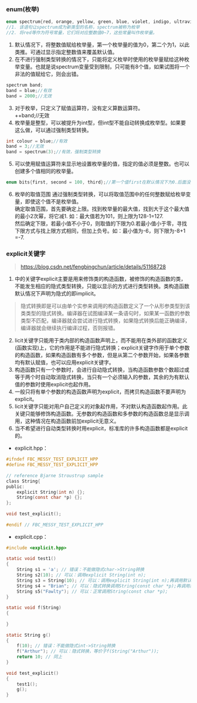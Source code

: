 ### enum(枚举)
```c
enum spectrum{red, orange, yellow, green, blue, violet, indigo, ultraviolet };
//1. 该语句让spectrum成为新类型的名称，spectrum被称为枚举
//2. 将red等作为符号常量，它们将对应整数值0~7，这些常量叫作枚举量。
```
1. 默认情况下，将整数值赋给枚举量，第一个枚举量的值为0，第二个为1，以此类推。可通过显示指定整数值来覆盖默认值。  
2. 在不进行强制类型转换的情况下，只能将定义枚举时使用的枚举量赋给这种枚举变量。也就是说spectrum变量受到限制，只可能有8个值，如果试图将一个非法的值赋给它，则会出错。 
```c
spectrum band;
band = blue;//有效
band = 2000;//无效
```

3. 对于枚举，只定义了赋值运算符，没有定义算数运算符。  
++band;//无效  
4. 枚举量是整型，可以被提升为int型，但int型不能自动转换成枚举型。如果要这么做，可以通过强制类型转换。   

```c
int colour = blue;//有效
band = 3;//无效
band = spectrum(3);//有效，强制类型转换
```

5. 可以使用赋值运算符来显示地设置枚举量的值，指定的值必须是整数。也可以创建多个值相同的枚举量。  
```c
enum bits{first, second = 100, third};//第一个值first在默认情况下为0.后面没有被初始化的枚举量的值将比其前面的大1.third的值为101.
```

6. 枚举的取值范围
通过强制类型转换，可以将取值范围中的任何整数赋给枚举变量，即使这个值不是枚举值。  
确定取值范围，首先要确定上限。找到枚举量的最大值，找到大于这个最大值的最小2次幂，将它减1. 如：最大值若为101，则上限为128-1=127.   
然后确定下限，若最小值不小于0，则取值的下限为0.若最小值小于零，寻找下限方式与找上限方式相同，但加上负号。如：最小值为-6，则下限为-8+1 =-7.  
  
### explicit关键字  
> https://blog.csdn.net/fengbingchun/article/details/51168728    
1. 中的关键字explicit主要是用来修饰类的构造函数，被修饰的构造函数的类，不能发生相应的隐式类型转换，只能以显示的方式进行类型转换。类构造函数默认情况下声明为隐式的即implicit。  
> 隐式转换即是可以由单个实参来调用的构造函数定义了一个从形参类型到该类类型的隐式转换。编译器在试图编译某一条语句时，如果某一函数的参数类型不匹配，编译器就会尝试进行隐式转换，如果隐式转换后能正确编译，编译器就会继续执行编译过程，否则报错。  
2. licit关键字只能用于类内部的构造函数声明上，而不能用在类外部的函数定义(函数实现)上，它的作用是不能进行隐式转换；explicit关键字作用于单个参数的构造函数，如果构造函数有多个参数，但是从第二个参数开始，如果各参数均有默认赋值，也可以应用explicit关键字。
3. 构造函数只有一个参数时，会进行自动隐式转换，当构造函数参数个数超过或等于两个时自动取消隐式转换，当只有一个必须输入的参数，其余的为有默认值的参数时使用explicit也起作用。  
4. 一般只将有单个参数的构造函数声明为explicit，而拷贝构造函数不要声明为explicit。  
5. licit关键字只能对用户自己定义的对象起作用，不对默认构造函数起作用。此关键只能够修饰构造函数。无参数的构造函数和多参数的构造函数总是显示调用，这种情况在构造函数前加explicit无意义。
6. 当不希望进行自动类型转换时用explicit，标准库的许多构造函数都是explicit的。  
- explicit.hpp：
```c
#ifndef FBC_MESSY_TEST_EXPLICIT_HPP
#define FBC_MESSY_TEST_EXPLICIT_HPP
 
// reference Bjarne Stroustrup sample
class String{
public:
	explicit String(int n) {};
	String(const char *p) {};
};
 
void test_explicit();
 
#endif // FBC_MESSY_TEST_EXPLICIT_HPP

```
- explicit.cpp：
``` c
#include <explicit.hpp>
 
static void test1()
{
	String s1 = 'a'; // 错误：不能做隐式char->String转换
	String s2(10); // 可以：调用explicit String(int n);
	String s3 = String(10); // 可以：调用explicit String(int n);再调用默认的复制构造函数
	String s4 = "Brian"; // 可以：隐式转换调用String(const char *p);再调用默认的复制构造函数
	String s5("Fawlty"); // 可以：正常调用String(const char *p);
}
 
static void f(String)
{
 
}
 
static String g()
{
	f(10); // 错误：不能做隐式int->String转换
	f("Arthur"); // 可以：隐式转换，等价于f(String("Arthur"));
	return 10; // 同上
}
 
void test_explicit()
{
	test1();
	g();
}
```


